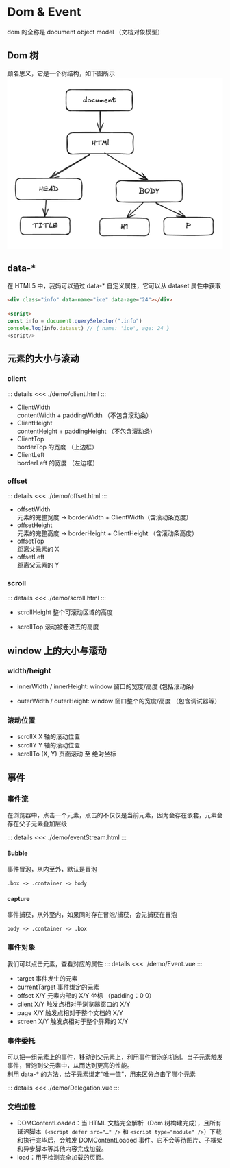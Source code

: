 # Dom & Event

<script setup>
import Event from './demo/Event.vue'
import Delegation from './demo/Delegation.vue'

</script>

dom 的全称是 document object model （文档对象模型）

## Dom 树

顾名思义，它是一个树结构，如下图所示
![alt text](../images/dom.png)

## data-\*

在 HTML5 中，我妈可以通过 data-\* 自定义属性，它可以从 dataset 属性中获取

```html
<div class="info" data-name="ice" data-age="24"></div>

<script>
const info = document.querySelector(".info")
console.log(info.dataset) // { name: 'ice', age: 24 }
<script/>
```

## 元素的大小与滚动

### client

::: details
<<< ./demo/client.html
:::

- ClientWidth  
   contentWidth + paddingWidth （不包含滚动条）
- ClientHeight  
   contentHeight + paddingHeight （不包含滚动条）
- ClientTop  
   borderTop 的宽度 （上边框）
- ClientLeft  
   borderLeft 的宽度 （左边框）

### offset

::: details
<<< ./demo/offset.html
:::

- offsetWidth  
  元素的完整宽度 -> borderWidth + ClientWidth（含滚动条宽度）
- offsetHeight  
  元素的完整高度 -> borderHeight + ClientHeight （含滚动条高度）
- offsetTop  
  距离父元素的 X
- offsetLeft  
  距离父元素的 Y

### scroll

::: details
<<< ./demo/scroll.html
:::

- scrollHeight 整个可滚动区域的高度

- scrollTop 滚动被卷进去的高度

## window 上的大小与滚动

### width/height

- innerWidth / innerHeight: window 窗口的宽度/高度 (包括滚动条)

- outerWidth / outerHeight: window 窗口整个的宽度/高度 （包含调试器等）

### 滚动位置

- scrollX X 轴的滚动位置
- scrollY Y 轴的滚动位置
- scrollTo (X, Y) 页面滚动 至 绝对坐标

## 事件

### 事件流

在浏览器中，点击一个元素，点击的不仅仅是当前元素，因为会存在嵌套，元素会存在父子元素叠加层级

::: details
<<< ./demo/eventStream.html
:::

#### Bubble

事件冒泡，从内至外，默认是冒泡

`.box -> .container -> body`

#### capture

事件捕获，从外至内，如果同时存在冒泡/捕获，会先捕获在冒泡

`body -> .container -> .box`

### 事件对象

我们可以点击元素，查看对应的属性
::: details
<<< ./demo/Event.vue
:::

<Event />

- target 事件发生的元素
- currentTarget 事件绑定的元素
- offset X/Y 元素内部的 X/Y 坐标 （padding：0 0）
- client X/Y 触发点相对于浏览器窗口的 X/Y
- page X/Y 触发点相对于整个文档的 X/Y
- screen X/Y 触发点相对于整个屏幕的 X/Y

### 事件委托

可以把一组元素上的事件，移动到父元素上，利用事件冒泡的机制。当子元素触发事件，冒泡到父元素中，从而达到更高的性能。  
利用 data-\* 的方法，给子元素绑定“唯一值”，用来区分点击了哪个元素

::: details
<<< ./demo/Delegation.vue
:::

<Delegation />

### 文档加载

- DOMContentLoaded：当 HTML 文档完全解析（Dom 树构建完成），且所有延迟脚本（`<script defer src="…" />` 和 `<script type="module" />`）下载和执行完毕后，会触发 DOMContentLoaded 事件。它不会等待图片、子框架和异步脚本等其他内容完成加载。
- load：用于检测完全加载的页面。
